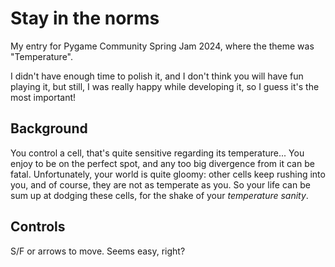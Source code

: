 # Stay in the norms

My entry for Pygame Community Spring Jam 2024, where the theme was "Temperature".

I didn't have enough time to polish it, and I don't think you will have fun playing it, 
but still, I was really happy while developing it, so I guess it's the most important! 

## Background

You control a cell, that's quite sensitive regarding its temperature... You enjoy to be on the perfect spot, and
any too big divergence from it can be fatal.
Unfortunately, your world is quite gloomy: other cells keep rushing into you, and of course, they are not as temperate as you.
So your life can be sum up at dodging these cells, for the shake of your *temperature sanity*.

## Controls

S/F or arrows to move.
Seems easy, right?
